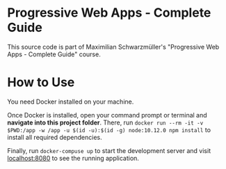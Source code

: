 # Progressive Web Apps - Complete Guide
This source code is part of Maximilian Schwarzmüller's "Progressive Web Apps - Complete Guide" course.

# How to Use
You need Docker installed on your machine.

Once Docker is installed, open your command prompt or terminal and **navigate into this project folder**. There, run `docker run --rm -it -v $PWD:/app -w /app -u $(id -u):$(id -g) node:10.12.0 npm install` to install all required dependencies.

Finally, run `docker-compuse up` to start the development server and visit [localhost:8080](http://localhost:8080) to see the running application.
